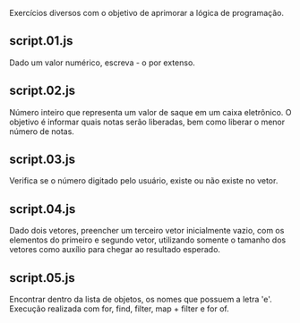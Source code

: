 Exercícios diversos com o objetivo de aprimorar a lógica de programação.

## script.01.js 
Dado um valor numérico, escreva - o por extenso.

## script.02.js 
Número inteiro que representa um valor de saque em um caixa eletrônico. O objetivo é informar quais notas serão liberadas, bem como liberar o menor número de notas.

## script.03.js
Verifica se o número digitado pelo usuário, existe ou não existe no vetor. 

## script.04.js
Dado dois vetores, preencher um terceiro vetor inicialmente vazio, com os elementos do primeiro e segundo vetor, utilizando somente o tamanho dos vetores como auxílio para chegar ao resultado esperado. 

## script.05.js
Encontrar dentro da lista de objetos, os nomes que possuem a letra 'e'. Execução realizada com for, find, filter, map + filter e for of. 
